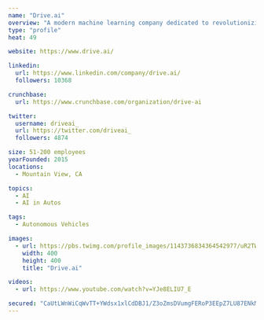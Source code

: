 ```yaml
---
name: "Drive.ai"
overview: "A modern machine learning company dedicated to revolutionizing diagnostic healthcare"
type: "profile"
heat: 49

website: https://www.drive.ai/

linkedin:
  url: https://www.linkedin.com/company/drive.ai/
  followers: 10368

crunchbase:
  url: https://www.crunchbase.com/organization/drive-ai

twitter:
  username: driveai_
  url: https://twitter.com/driveai_
  followers: 4874

size: 51-200 employees
yearFounded: 2015
locations:
  - Mountain View, CA

topics:
  - AI
  - AI in Autos

tags:
  - Autonomous Vehicles

images:
  - url: https://pbs.twimg.com/profile_images/1143736834364542977/uR2TWmI6_400x400.png
    width: 400
    height: 400
    title: "Drive.ai"

videos:
  - url: https://www.youtube.com/watch?v=YJe8ELIU7_E

secured: "CaUtLWnWiCqWvTT+YWdsx1xlCdDBJ1/Z3oZmsDVumgFERoP3EEpZ7LU87ENkMIVMYE/A8RXIHj1MUveda6ezHWqVqY+1DuYtmDoYfGociaAYkiEHqhFrCrkz1Z3wfMAXFDz3ohVoCzSY9RVc7TwKH1rRtJWPdJE9bnPh2lbmyjZNJFOlzTTkSH94qkGTnYaZWJ1+57paDl/1IFYJgtPxYxljSDp9EqQd9xCL1T/mXj1A7rq1FO4gxy1Ec6vZfv6TukjgGar36qWOGwyTTdii7lNdP1BW9tjJ7svUFzj0WBXLNbVYxvJ4UV8c9Rb1s8iJ;xlhhikYqHRvMmkag67sGBQ=="
---
```


